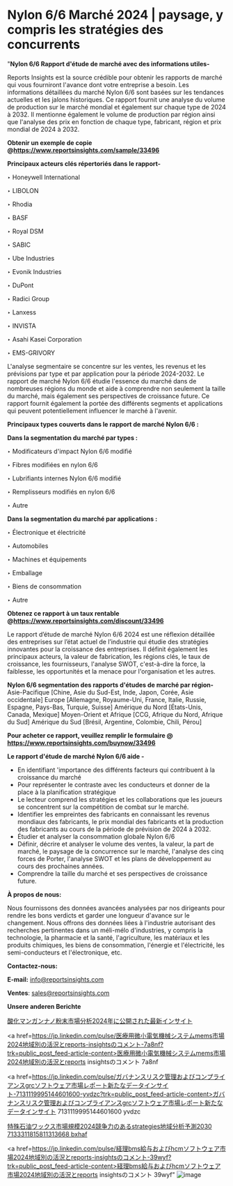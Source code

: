 # Nylon 6/6 Marché 2024 | paysage, y compris les stratégies des concurrents

"<strong>Nylon 6/6 Rapport d'étude de marché avec des informations utiles-</strong>

Reports Insights est la source crédible pour obtenir les rapports de marché qui vous fourniront l'avance dont votre entreprise a besoin. Les informations détaillées du marché Nylon 6/6 sont basées sur les tendances actuelles et les jalons historiques. Ce rapport fournit une analyse du volume de production sur le marché mondial et également sur chaque type de 2024 à 2032. Il mentionne également le volume de production par région ainsi que l'analyse des prix en fonction de chaque type, fabricant, région et prix mondial de 2024 à 2032.

<strong><b>Obtenir un exemple de copie @</b></strong><a href=https://www.reportsinsights.com/sample/33496><strong><b>https://www.reportsinsights.com/sample/33496</b></strong></a>

<b>Principaux acteurs clés répertoriés dans le rapport-</b>

<b> </b>‣ Honeywell International

‣ LIBOLON

‣ Rhodia

‣ BASF

‣ Royal DSM

‣ SABIC

‣ Ube Industries

‣ Evonik Industries

‣ DuPont

‣ Radici Group

‣ Lanxess

‣ INVISTA

‣ Asahi Kasei Corporation

‣ EMS-GRIVORY

L'analyse segmentaire se concentre sur les ventes, les revenus et les prévisions par type et par application pour la période 2024-2032. Le rapport de marché Nylon 6/6 étudie l'essence du marché dans de nombreuses régions du monde et aide à comprendre non seulement la taille du marché, mais également ses perspectives de croissance future. Ce rapport fournit également la portée des différents segments et applications qui peuvent potentiellement influencer le marché à l'avenir.

<strong>Principaux types couverts dans le rapport de marché Nylon 6/6 :</strong>

<strong>Dans la segmentation du marché par types :</strong>

‣ Modificateurs d'impact Nylon 6/6 modifié

‣ Fibres modifiées en nylon 6/6

‣ Lubrifiants internes Nylon 6/6 modifié

‣ Remplisseurs modifiés en nylon 6/6

‣ Autre

<strong>Dans la segmentation du marché par applications :</strong>

‣ Électronique et électricité

‣ Automobiles

‣ Machines et équipements

‣ Emballage

‣ Biens de consommation

‣ Autre

<strong><b>Obtenez ce rapport à un taux rentable @</b></strong><a href=https://www.reportsinsights.com/discount/33496><strong><b>https://www.reportsinsights.com/discount/33496</b></strong></a>

Le rapport d’étude de marché Nylon 6/6 2024 est une réflexion détaillée des entreprises sur l’état actuel de l’industrie qui étudie des stratégies innovantes pour la croissance des entreprises. Il définit également les principaux acteurs, la valeur de fabrication, les régions clés, le taux de croissance, les fournisseurs, l'analyse SWOT, c'est-à-dire la force, la faiblesse, les opportunités et la menace pour l'organisation et les autres.

<strong>Nylon 6/6 segmentation des rapports d'études de marché par région-</strong>
Asie-Pacifique [Chine, Asie du Sud-Est, Inde, Japon, Corée, Asie occidentale]
Europe [Allemagne, Royaume-Uni, France, Italie, Russie, Espagne, Pays-Bas, Turquie, Suisse]
Amérique du Nord [États-Unis, Canada, Mexique]
Moyen-Orient et Afrique [CCG, Afrique du Nord, Afrique du Sud]
Amérique du Sud [Brésil, Argentine, Colombie, Chili, Pérou]

<strong>Pour acheter ce rapport, veuillez remplir le formulaire @   <a href=https://www.reportsinsights.com/buynow/33496>https://www.reportsinsights.com/buynow/33496</a></strong>

<strong>Le rapport d'étude de marché Nylon 6/6 aide -</strong>
<ul>
  <li>En identifiant 'importance des différents facteurs qui contribuent à la croissance du marché</li>
  <li>Pour représenter le contraste avec les conducteurs et donner de la place à la planification stratégique</li>
  <li>Le lecteur comprend les stratégies et les collaborations que les joueurs se concentrent sur la compétition de combat sur le marché.</li>
  <li>Identifier les empreintes des fabricants en connaissant les revenus mondiaux des fabricants, le prix mondial des fabricants et la production des fabricants au cours de la période de prévision de 2024 à 2032.</li>
  <li>Étudier et analyser la consommation globale Nylon 6/6</li>
  <li>Définir, décrire et analyser le volume des ventes, la valeur, la part de marché, le paysage de la concurrence sur le marché, l'analyse des cinq forces de Porter, l'analyse SWOT et les plans de développement au cours des prochaines années.</li>
  <li>Comprendre la taille du marché et ses perspectives de croissance future.</li>
</ul>
<strong>À propos de nous:</strong>

Nous fournissons des données avancées analysées par nos dirigeants pour rendre les bons verdicts et garder une longueur d'avance sur le changement. Nous offrons des données liées à l'industrie autorisant des recherches pertinentes dans un méli-mélo d'industries, y compris la technologie, la pharmacie et la santé, l'agriculture, les matériaux et les produits chimiques, les biens de consommation, l'énergie et l'électricité, les semi-conducteurs et l'électronique, etc.

<strong>Contactez-nous:</strong>

<strong>E-mail:</strong> <a href=mailto:info@reportsinsights.com>info@reportsinsights.com</a>

<strong>Ventes</strong>: <a href=mailto:sales@reportsinsights.com>sales@reportsinsights.com</a>

<strong>Unsere anderen Berichte</strong>

<a href=https://www.linkedin.com/pulse/酸化マンガンナノ粉末市場分析2024年に公開された最新インサイト-tribunal-analytics-360-jgorf/>酸化マンガンナノ粉末市場分析2024年に公開された最新インサイト</a>

<a href=https://jp.linkedin.com/pulse/医療用微小電気機械システムmems市場2024地域別の活況とreports-insightsのコメント-7a8nf?trk=public_post_feed-article-content>医療用微小電気機械システムmems市場2024地域別の活況とreports insightsのコメント 7a8nf</a>

<a href=https://jp.linkedin.com/pulse/ガバナンスリスク管理およびコンプライアンスgrcソフトウェア市場レポート新たなデータインサイト-7131119995144601600-yvdzc?trk=public_post_feed-article-content>ガバナンスリスク管理およびコンプライアンスgrcソフトウェア市場レポート新たなデータインサイト 7131119995144601600 yvdzc</a>

<a href=https://www.linkedin.com/pulse/特殊石油ワックス市場規模2024競争力のあるstrategies地域分析予測2030-7133311815811313668-bxhaf/>特殊石油ワックス市場規模2024競争力のあるstrategies地域分析予測2030 7133311815811313668 bxhaf</a>

<a href=https://jp.linkedin.com/pulse/経理bms給与およびhcmソフトウェア市場2024地域別の活況とreports-insightsのコメント-39wyf?trk=public_post_feed-article-content>経理bms給与およびhcmソフトウェア市場2024地域別の活況とreports insightsのコメント 39wyf</a>"
![image](https://github.com/daminid12/RIreport/assets/158430485/203a3f49-3c0b-405d-be79-015d8c516534)
